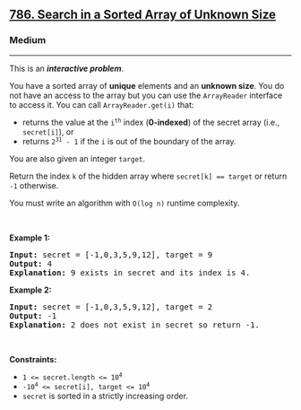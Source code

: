 <h2><a href="https://leetcode.com/problems/search-in-a-sorted-array-of-unknown-size">786. Search in a Sorted Array of Unknown Size</a></h2><h3>Medium</h3><hr><p>This is an <strong><em>interactive problem</em></strong>.</p>

<p>You have a sorted array of <strong>unique</strong> elements and an <strong>unknown size</strong>. You do not have an access to the array but you can use the <code>ArrayReader</code> interface to access it. You can call <code>ArrayReader.get(i)</code> that:</p>

<ul>
	<li>returns the value at the <code>i<sup>th</sup></code> index (<strong>0-indexed</strong>) of the secret array (i.e., <code>secret[i]</code>), or</li>
	<li>returns <code>2<sup>31</sup> - 1</code> if the <code>i</code> is out of the boundary of the array.</li>
</ul>

<p>You are also given an integer <code>target</code>.</p>

<p>Return the index <code>k</code> of the hidden array where <code>secret[k] == target</code> or return <code>-1</code> otherwise.</p>

<p>You must write an algorithm with <code>O(log n)</code> runtime complexity.</p>

<p>&nbsp;</p>
<p><strong class="example">Example 1:</strong></p>

<pre>
<strong>Input:</strong> secret = [-1,0,3,5,9,12], target = 9
<strong>Output:</strong> 4
<strong>Explanation:</strong> 9 exists in secret and its index is 4.
</pre>

<p><strong class="example">Example 2:</strong></p>

<pre>
<strong>Input:</strong> secret = [-1,0,3,5,9,12], target = 2
<strong>Output:</strong> -1
<strong>Explanation:</strong> 2 does not exist in secret so return -1.
</pre>

<p>&nbsp;</p>
<p><strong>Constraints:</strong></p>

<ul>
	<li><code>1 &lt;= secret.length &lt;= 10<sup>4</sup></code></li>
	<li><code>-10<sup>4</sup> &lt;= secret[i], target &lt;= 10<sup>4</sup></code></li>
	<li><code>secret</code> is sorted in a strictly increasing order.</li>
</ul>
